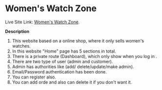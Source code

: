 # Women's Watch Zone

Live Site Link: [Women's Watch Zone](https://watch-shop-95f62.web.app/).

**Description**

1. This website based on a online shop, where it only sells women's watches.
2. In this website "Home" page has 5 sections in total.
3. There is a private route (Dashboard), which only show when you log in .
4. There are two type of user (admin and customer).
5. Admin has authorities like (add/ delete/update/make admin).
4. Email/Password authentication has been done.
5. You can register also.
6. You can add orde and also can delete it if you don't want it.